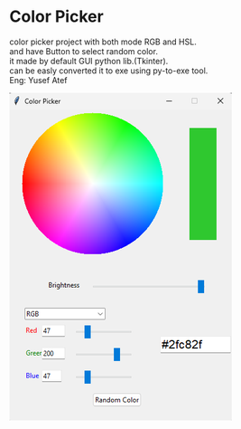 # **Color Picker**

color picker project with both mode RGB and HSL.<br>
and have Button to select random color.<br>
it made by default GUI python lib.(Tkinter).<br>
can be easly converted it to exe using py-to-exe tool.<br>
Eng: Yusef Atef

![Color Picker Screenshot](Color_Picker.png)
